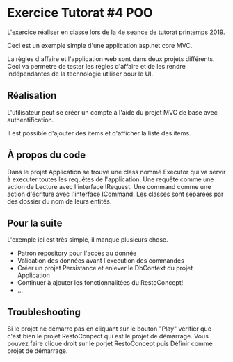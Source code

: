 # Exercice Tutorat #4 POO
L'exercice réaliser en classe lors de la 4e seance de tutorat printemps 2019.

Ceci est un exemple simple d'une application asp.net core MVC. 

La règles d'affaire et l'application web sont dans deux projets différents.
Ceci va permetre de tester les règles d'affaire et de les rendre indépendantes de la technologie utiliser pour le UI.

## Réalisation

L'utilisateur peut se créer un compte à l'aide du projet MVC de base avec authentification.

Il est possible d'ajouter des items et d'afficher la liste des items.

## À propos du code

Dans le projet Application se trouve une class nommé Executor qui va servir à executer toutes les requêtes de l'application.
Une requête comme une action de Lecture avec l'interface IRequest.
Une command comme une action d'écriture avec l'interface ICommand.
Les classes sont séparées par des dossier du nom de leurs entités.

## Pour la suite
L'exemple ici est très simple, il manque plusieurs chose.
 - Patron repository pour l'accès au donnée
 - Validation des données avant l'execution des commandes
 - Créer un projet Persistance et enlever le DbContext du projet Application
 - Continuer à ajouter les fonctionnalitées du RestoConcept!
 - ...

## Troubleshooting
Si le projet ne démarre pas en cliquant sur le bouton "Play" vérifier que c'est bien le projet RestoConpect qui est le projet de démarrage. Vous pouvez faire clique droit sur le porjet RestoConcept puis Définir comme projet de démarrage.
